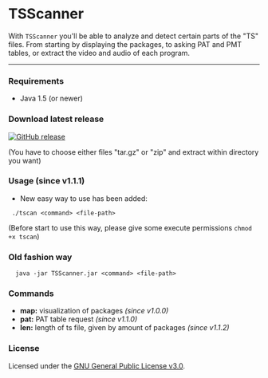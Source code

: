 # TSScanner

With ``TSScanner`` you'll be able to analyze and detect certain parts of the "TS" files. From starting by displaying the packages, to asking PAT and PMT tables, or extract the video and audio of each program.

***


### Requirements
- Java 1.5 (or newer)


### Download latest release
[![GitHub release](https://img.shields.io/github/release/enseidler/ts-scanner.svg)](https://github.com/enseidler/ts-scanner/releases/latest)

(You have to choose either files "tar.gz" or "zip" and extract within directory you want)


### Usage (since v1.1.1)
- New easy way to use has been added:
``` shell
 ./tscan <command> <file-path>
```
(Before start to use this way, please give some execute permissions ``chmod +x tscan``)


### Old fashion way
``` shell
  java -jar TSScanner.jar <command> <file-path>
```


### Commands
- **map:** visualization of packages *(since v1.0.0)*
- **pat:** PAT table request *(since v1.1.0)*
- **len:** length of ts file, given by amount of packages *(since v1.1.2)*


### License
Licensed under the [GNU General Public License v3.0](https://github.com/enseidler/ts-scanner/blob/master/LICENSE).
